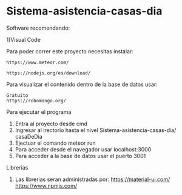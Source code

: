 # Sistema-asistencia-casas-dia
 
 Software recomendando:

 1)Visual Code
 
 Para poder correr este proyecto necesitas instalar:
 
	https://www.meteor.com/
	
	https://nodejs.org/es/download/
	

 Para visualizar el contenido dentro de la base de datos usar:

	Gratuito
	https://robomongo.org/

 Para ejecutar el programa 

 1) Entra al proyecto desde cmd
 2) Ingresar al irectorio hasta el nivel Sistema-asistencia-casas-dia/     casaDeDia 
 3) Ejectuar el comando meteor run
 4) Para acceder desde el navegador usar localhost:3000
 5) Para acceder a la base de datos usar el puerto 3001 


Librerias 

1) Las librerias seran administradas por:
	https://material-ui.com/
	https://www.npmjs.com/

